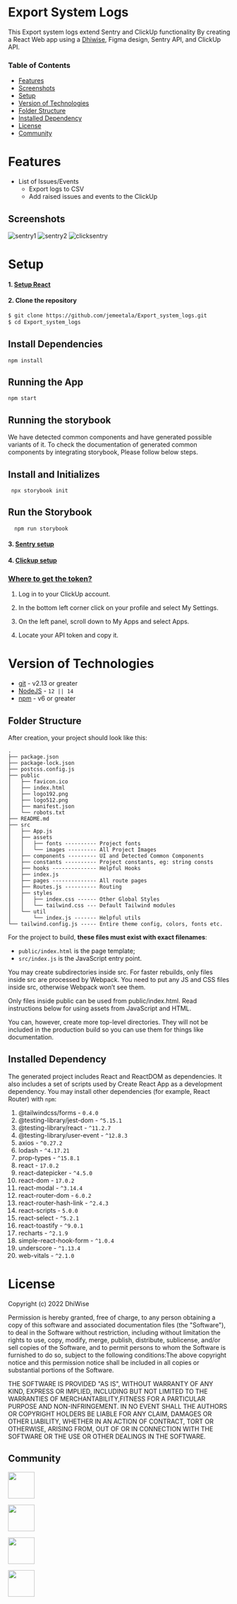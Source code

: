 # Export System Logs
This Export system logs extend Sentry and ClickUp functionality  By creating a React Web app using a [Dhiwise](dhiwise.com), Figma design, Sentry API, and ClickUp API.



### Table of Contents
- [Features](#features)
- [Screenshots](#screenshots)
- [Setup](#setup)
- [Version of Technologies](#version-of-technologies)
- [Folder Structure](#folder-structure)
- [Installed Dependency](#Installed-Dependency)
- [License](#license)
- [Community](#community)

# Features
<ul>


<li>
List of Issues/Events
<ul>
<li>Export logs to CSV </li>
<li>Add raised issues and events to the ClickUp</li>
</ul>
</li>


</ul>

## Screenshots

![sentry1](https://user-images.githubusercontent.com/112460608/189822505-0ea9c9a7-366d-4c97-9f18-91ffd726a3e7.png)
![sentry2](https://user-images.githubusercontent.com/112460608/189822521-8a4396f1-a659-4943-9791-031a0dc286af.png)
![clicksentry](https://user-images.githubusercontent.com/112460608/192701239-c7820db5-8269-4fb2-9d5b-2f62c02c20cd.png)

# Setup

#### 1. [Setup React](https://reactjs.org/docs/getting-started.html)


#### 2. Clone the repository
```sh
$ git clone https://github.com/jemeetala/Export_system_logs.git
$ cd Export_system_logs
```
## Install Dependencies

    npm install
## Running the App

    npm start

## Running the storybook

We have detected common components and have generated possible variants of it. To check the documentation of generated common components by integrating storybook, Please follow below steps.

## Install and Initializes

     npx storybook init

## Run the Storybook

      npm run storybook

#### 3. [Sentry setup](https://docs.sentry.io/api/auth/)

#### 4. [Clickup setup](https://clickup.com/api)
    

<h3><u>Where to get the token?</u></h3>

  1. Log in to your ClickUp account.

  2. In the bottom left corner click on your profile and select My Settings.

  3. On the left panel, scroll down to My Apps and select Apps.

  4. Locate your API token and copy it.



# Version of Technologies

- [git](https://git-scm.com/) - v2.13 or greater
- [NodeJS](https://nodejs.org/en/) - `12 || 14 `
- [npm](https://www.npmjs.com/) - v6 or greater


## Folder Structure

After creation, your project should look like this:

```
.
├── package.json
├── package-lock.json
├── postcss.config.js
├── public
│   ├── favicon.ico
│   ├── index.html
│   ├── logo192.png
│   ├── logo512.png
│   ├── manifest.json
│   └── robots.txt
├── README.md
├── src
│   ├── App.js
│   ├── assets
│   │   ├── fonts ---------- Project fonts
│   │   └── images --------- All Project Images
│   ├── components --------- UI and Detected Common Components
│   ├── constants ---------- Project constants, eg: string consts
│   ├── hooks -------------- Helpful Hooks
│   ├── index.js
│   ├── pages -------------- All route pages
│   ├── Routes.js ---------- Routing
│   ├── styles
│   │   ├── index.css ------ Other Global Styles
│   │   └── tailwind.css --- Default Tailwind modules
│   └── util
│       └── index.js ------- Helpful utils
└── tailwind.config.js ----- Entire theme config, colors, fonts etc.
```

For the project to build, **these files must exist with exact filenames**:

- `public/index.html` is the page template;
- `src/index.js` is the JavaScript entry point.

You may create subdirectories inside src. For faster rebuilds, only files inside src are processed by Webpack.
You need to put any JS and CSS files inside src, otherwise Webpack won’t see them.

Only files inside public can be used from public/index.html.
Read instructions below for using assets from JavaScript and HTML.

You can, however, create more top-level directories.
They will not be included in the production build so you can use them for things like documentation.

## Installed Dependency

The generated project includes React and ReactDOM as dependencies. It also includes a set of scripts used by Create React App as a development dependency. You may install other dependencies (for example, React Router) with `npm`:


   1. @tailwindcss/forms - `0.4.0`   
   2. @testing-library/jest-dom - `^5.15.1`
   3. @testing-library/react - `^11.2.7`
   4. @testing-library/user-event - `^12.8.3`
   5. axios - `^0.27.2`
   6. lodash - `^4.17.21`
   7. prop-types - `^15.8.1`
   8. react - `17.0.2`
   9. react-datepicker - `^4.5.0`
   10. react-dom - `17.0.2`
   11. react-modal - `^3.14.4`
   12. react-router-dom - `6.0.2`
   13. react-router-hash-link - `^2.4.3`
   14. react-scripts - `5.0.0`
   15. react-select - `^5.2.1`
   16. react-toastify - `^9.0.1`
   17. recharts - `^2.1.9`
   18. simple-react-hook-form - `^1.0.4`
   19. underscore - `^1.13.4`
   20. web-vitals - `^2.1.0`
   
# License

Copyright (c) 2022 DhiWise

Permission is hereby granted, free of charge, to any person obtaining a copy of this software and associated documentation files (the "Software"), to deal in the Software without restriction, including without limitation the rights to use, copy, modify, merge, publish, distribute, sublicense, and/or sell copies of the Software, and to permit persons to whom the Software is furnished to do so, subject to the following conditions:The above copyright notice and this permission notice shall be included in all copies or substantial portions of the Software.

THE SOFTWARE IS PROVIDED "AS IS", WITHOUT WARRANTY OF ANY KIND, EXPRESS OR IMPLIED, INCLUDING BUT NOT LIMITED TO THE WARRANTIES OF MERCHANTABILITY,FITNESS FOR A PARTICULAR PURPOSE AND NON-INFRINGEMENT. IN NO EVENT SHALL THE AUTHORS OR COPYRIGHT HOLDERS BE LIABLE FOR ANY CLAIM, DAMAGES OR OTHER LIABILITY, WHETHER IN AN ACTION OF CONTRACT, TORT OR OTHERWISE, ARISING FROM,
OUT OF OR IN CONNECTION WITH THE SOFTWARE OR THE USE OR OTHER DEALINGS IN THE SOFTWARE.

## Community

<a href="https://twitter.com/dhiwise"><img src="https://user-images.githubusercontent.com/35039342/55471524-8e24cb00-5627-11e9-9389-58f3d4419153.png" width="60"></a>

<a href="https://discord.com/invite/rFMnCG5MZ7"><img src="https://user-images.githubusercontent.com/47489894/183043664-b01aac56-0372-458a-bde9-3f2a6bded21b.png" width="60"></a>

<a href="https://www.dhiwise.com/"><img src="https://global-uploads.webflow.com/618e36726d3c0f19c9284e56/62383865d5477f2e4f6b6e2e_main-monogram-p-500.png" width="60"></a>


<a href="https://www.youtube.com/c/DhiWise"><img src="https://www.gstatic.com/youtube/img/promos/growth/e627e007b3838086012608ef9370c211889f46b95b2335af722b53a2e49a0cd6_122x56.webp" width="60"></a>




